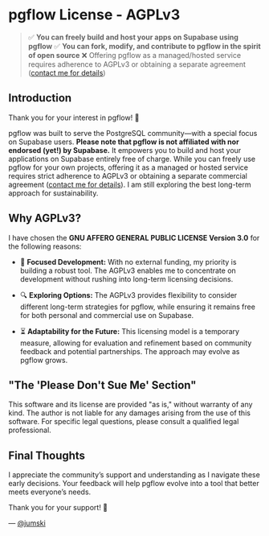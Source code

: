 # pgflow License - AGPLv3

> ✅ **You can freely build and host your apps on Supabase using pgflow**
> ✅ **You can fork, modify, and contribute to pgflow in the spirit of open source**
> ❌ Offering pgflow as a managed/hosted service requires adherence to AGPLv3 or obtaining a separate agreement ([contact me for details](mailto:owner@pgflow.dev))

## Introduction

Thank you for your interest in pgflow! 🙏

pgflow was built to serve the PostgreSQL community—with a special focus on Supabase users. **Please note that pgflow is not affiliated with nor endorsed (yet!) by Supabase.** It empowers you to build and host your applications on Supabase entirely free of charge. While you can freely use pgflow for your own projects, offering it as a managed or hosted service requires strict adherence to AGPLv3 or obtaining a separate commercial agreement ([contact me for details](mailto:owner@pgflow.dev)). I am still exploring the best long-term approach for sustainability.

## Why AGPLv3?

I have chosen the **GNU AFFERO GENERAL PUBLIC LICENSE Version 3.0** for the following reasons:

- 🚀 **Focused Development:**
  With no external funding, my priority is building a robust tool. The AGPLv3 enables me to concentrate on development without rushing into long-term licensing decisions.

- 🔍 **Exploring Options:**
  The AGPLv3 provides flexibility to consider different long-term strategies for pgflow, while ensuring it remains free for both personal and commercial use on Supabase.

- ⏳ **Adaptability for the Future:**
  This licensing model is a temporary measure, allowing for evaluation and refinement based on community feedback and potential partnerships. The approach may evolve as pgflow grows.

## "The 'Please Don't Sue Me' Section"

This software and its license are provided "as is," without warranty of any kind. The author is not liable for any damages arising from the use of this software. For specific legal questions, please consult a qualified legal professional.

## Final Thoughts

I appreciate the community’s support and understanding as I navigate these early decisions. Your feedback will help pgflow evolve into a tool that better meets everyone’s needs.

Thank you for your support! 💚

— [@jumski](https://github.com/jumski)
